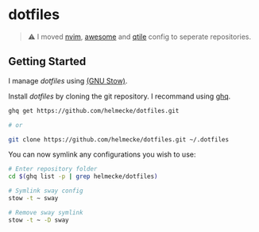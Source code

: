 # dotfiles

> :warning: I moved [nvim](https://github.com/helmecke/nvim-config), [awesome](https://github.com/helmecke/awesome-config) and [qtile](https://github.com/helmecke/qtile-config) config to seperate repositories.

## Getting Started

I manage _dotfiles_ using [(GNU Stow)](http://www.gnu.org/software/stow/).

Install _dotfiles_ by cloning the git repository. I recommand using [ghq](https://github.com/x-motemen/ghq).

```bash
ghq get https://github.com/helmecke/dotfiles.git

# or

git clone https://github.com/helmecke/dotfiles.git ~/.dotfiles
```

You can now symlink any configurations you wish to use:

```bash
# Enter repository folder
cd $(ghq list -p | grep helmecke/dotfiles)

# Symlink sway config
stow -t ~ sway

# Remove sway symlink
stow -t ~ -D sway
```
